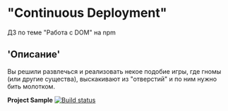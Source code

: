 # "Continuous Deployment"
ДЗ по теме "Работа с DOM" на npm 
## 'Описание'
Вы решили развлечься и реализовать некое подобие игры, где гномы (или другие существа), выскакивают из "отверстий" и по ним нужно бить молотком. 
  
**Project Sample**  [![Build status](https://ci.appveyor.com/api/projects/status/iu84bhquki0yky46?svg=true)](https://ci.appveyor.com/project/Gronik4/adjsbh-n2-gobling-path1-npm)
